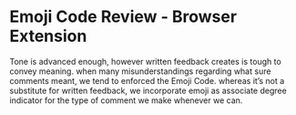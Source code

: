 # Emoji Code Review - Browser Extension

Tone is advanced enough, however written feedback creates is tough to convey meaning. when many misunderstandings regarding what sure comments meant, we tend to enforced the Emoji Code. whereas it’s not a substitute for written feedback, we incorporate emoji as associate degree indicator for the type of comment we make whenever we can.
